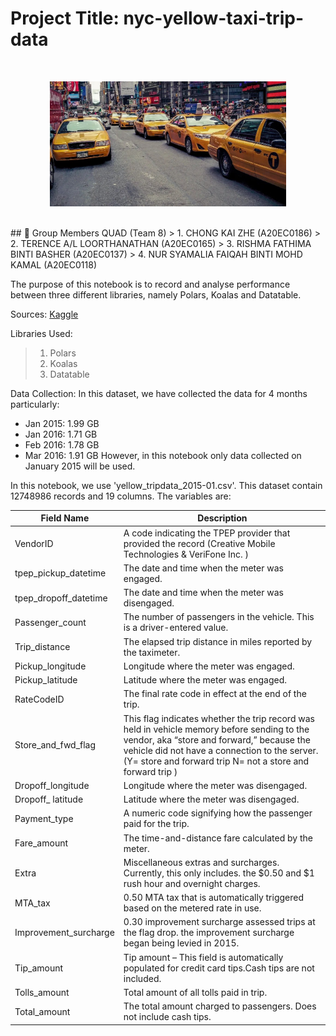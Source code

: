 # Project Title: **nyc-yellow-taxi-trip-data**

<br>
<p align="center">
<img src="https://github.com/Terence172/FirstR/blob/main/Pictures/nycTaxi.jpg" style="text-align:center;" height="200" />
</p>
<br>
## 🚀 Group Members QUAD (Team 8)
> 1. CHONG KAI ZHE (A20EC0186)
> 2. TERENCE A/L LOORTHANATHAN (A20EC0165)
> 3. RISHMA FATHIMA BINTI BASHER (A20EC0137)
> 4. NUR SYAMALIA FAIQAH BINTI MOHD KAMAL (A20EC0118)
<br>

The purpose of this notebook is to record and analyse performance between three different libraries, namely Polars, Koalas and Datatable.

Sources: [Kaggle](https://www.kaggle.com/datasets/elemento/nyc-yellow-taxi-trip-data)

Libraries Used:
> 1. Polars
> 2. Koalas
> 3. Datatable

Data Collection:
In this dataset, we have collected the data for 4 months particularly:
- Jan 2015: 1.99 GB
- Jan 2016: 1.71 GB
- Feb 2016: 1.78 GB
- Mar 2016: 1.91 GB
However, in this notebook only data collected on January 2015 will be used.

In this notebook, we use 'yellow_tripdata_2015-01.csv'. This dataset contain 12748986 records and 19 columns. The variables are:

| Field Name	| Description |
|-------------|-------------|
|VendorID |	A code indicating the TPEP provider that provided the record (Creative Mobile Technologies & VeriFone Inc. )|
|tpep_pickup_datetime	| The date and time when the meter was engaged. |
|tpep_dropoff_datetime	| The date and time when the meter was disengaged. |
| Passenger_count |	The number of passengers in the vehicle. This is a driver-entered value. |
| Trip_distance |	The elapsed trip distance in miles reported by the taximeter.|
| Pickup_longitude	| Longitude where the meter was engaged. |
| Pickup_latitude	| Latitude where the meter was engaged. |
| RateCodeID |	The final rate code in effect at the end of the trip. |
|Store_and_fwd_flag |	This flag indicates whether the trip record was held in vehicle memory before sending to the vendor, aka “store and forward,” because the vehicle did not have a connection to the server. (Y= store and forward trip N= not a store and forward trip ) |
| Dropoff_longitude	| Longitude where the meter was disengaged. |
| Dropoff_ latitude |	Latitude where the meter was disengaged. |
| Payment_type |	A numeric code signifying how the passenger paid for the trip. |
| Fare_amount |	The time-and-distance fare calculated by the meter. |
| Extra |	Miscellaneous extras and surcharges. Currently, this only includes. the $0.50 and $1 rush hour and overnight charges. |
| MTA_tax	| 0.50 MTA tax that is automatically triggered based on the metered rate in use. |
| Improvement_surcharge	| 0.30 improvement surcharge assessed trips at the flag drop. the improvement surcharge began being levied in 2015. |
| Tip_amount |	Tip amount – This field is automatically populated for credit card tips.Cash tips are not included. |
| Tolls_amount |	Total amount of all tolls paid in trip. |
| Total_amount |	The total amount charged to passengers. Does not include cash tips. |
<br>
